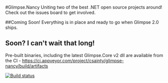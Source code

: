 #Glimpse.Nancy
Uniting two of the best .NET open source projects around!  
Check out the issues board to get involved.

##Coming Soon!
Everything is in place and ready to go when Glimpse 2.0 ships.

## Soon? I can't wait that long!
Pre-built binaries, including the latest Glimpse.Core v2 dll are available from the CI - https://ci.appveyor.com/project/csainty/glimpse-nancy/build/artifacts

[![Build status](https://ci.appveyor.com/api/projects/status/eo826di5drr8vjbn)](https://ci.appveyor.com/project/csainty/glimpse-nancy)